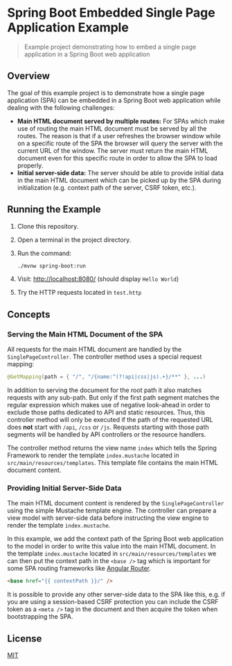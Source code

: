 # Spring Boot Embedded Single Page Application Example

> Example project demonstrating how to embed a single page application in a Spring Boot web application

## Overview

The goal of this example project is to demonstrate how a single page application (SPA) can be embedded in a Spring Boot web application while dealing with the following challenges:

- **Main HTML document served by multiple routes:** For SPAs which make use of routing the main HTML document must be served by all the routes. The reason is that if a user refreshes the browser window while on a specific route of the SPA the browser will query the server with the current URL of the window. The server must return the main HTML document even for this specific route in order to allow the SPA to load properly.
- **Initial server-side data:** The server should be able to provide initial data in the main HTML document which can be picked up by the SPA during initialization (e.g. context path of the server, CSRF token, etc.).

## Running the Example

1. Clone this repository.
2. Open a terminal in the project directory.
3. Run the command:

    ```bash
    ./mvnw spring-boot:run
    ```

4. Visit: <http://localhost:8080/> (should display `Hello World`)
5. Try the HTTP requests located in `test.http`

## Concepts

### Serving the Main HTML Document of the SPA

All requests for the main HTML document are handled by the `SinglePageController`. The controller method uses a special request mapping:

```java
@GetMapping(path = { "/", "/{name:^(?!api|css|js).+}/**" }, ...)
```

In addition to serving the document for the root path it also matches requests with any sub-path. But only if the first path segment matches the regular expression which makes use of negative look-ahead in order to exclude those paths dedicated to API and static resources. Thus, this controller method will only be executed if the path of the requested URL does **not** start with `/api`, `/css` or `/js`. Requests starting with those path segments will be handled by API controllers or the resource handlers.

The controller method returns the view name `index` which tells the Spring Framework to render the template `index.mustache` located in `src/main/resources/templates`. This template file contains the main HTML document content.

### Providing Initial Server-Side Data

The main HTML document content is rendered by the `SinglePageController` using the simple Mustache template engine. The controller can prepare a view model with server-side data before instructing the view engine to render the template `index.mustache`.

In this example, we add the context path of the Spring Boot web application to the model in order to write this value into the main HTML document. In the template `index.mustache` located in `src/main/resources/templates` we can then put the context path in the `<base />` tag which is important for some SPA routing frameworks like [Angular Router](https://angular.io/guide/router).

```html
<base href="{{ contextPath }}/" />
```

It is possible to provide any other server-side data to the SPA like this, e.g. if you are using a session-based CSRF protection you can include the CSRF token as a `<meta />` tag in the document and then acquire the token when bootstrapping the SPA.

## License

[MIT](https://opensource.org/licenses/MIT)
